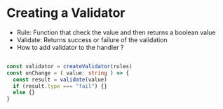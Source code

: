 
# Creating a Validator

- Rule: Function that check the value and then returns a boolean value
- Validate: Returns success or failure of the validation
- How to add validator to the handler ?

```ts

const validator = createValidator(rules)
const onChange = ( value: string ) => {
  const result = validate(value)
  if (result.type === "fail") {}
  else {}
}

```

